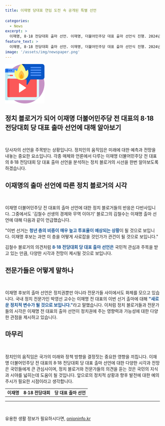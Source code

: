 ```yaml
---
title: 이재명 당대표 연임 도전 속 공개된 특별 선언

categories:
  - News
excerpt: >
  이재명, 8·18 전당대회 출마 선언. 이재명, 더불어민주당 대표 출마 선언식 진행. 2024년 대통령 선거 참패 후 재도전 발표.
feature_text: >
  이재명, 8·18 전당대회 출마 선언. 이재명, 더불어민주당 대표 출마 선언식 진행. 2024년 대통령 선거 참패 후 재도전 발표.
image: '/assets/img/newspaper.png'
---
```


<p><img src="/assets/img/news.png" alt="rentncar 속보" /></p>

<h2 data-ke-size="size26">정치 블로거가 되어 이재명 더불어민주당 전 대표의 8·18 전당대회 당 대표 출마 선언에 대해 알아보기</h2>

<p data-ke-size="size16">&nbsp;</p>

<p>당사자의 선언을 주목받는 상황입니다. 정치인의 움직임은 미래에 대한 예측과 전망을 내놓는 중요한 요소입니다. 각종 매체와 언론에서 다루는 이재명 더불어민주당 전 대표의 8·18 전당대회 당 대표 출마 선언을 분석하는 정치 블로거의 시선을 한번 알아보도록 하겠습니다.</p>

<h2 data-ke-size="size26">이재명의 출마 선언에 따른 정치 블로거의 시각</h2>

<p data-ke-size="size16">&nbsp;</p>

<p>이재명 더불어민주당 전 대표의 출마 선언에 대한 정치 블로거들의 반응은 다반사입니다. 그중에서도 '김철수 선생의 경제와 무역 이야기' 블로그의 김철수는 이재명 출마 선언에 대해 다음과 같이 언급했습니다. </p>

<p data-ke-size="size16">"이번 선거는 <b><span style="color: #1a5490;">청년 층의 비중이 매우 높고 투표율이 예상되는 상황</span></b>이 될 것으로 보입니다. 이재명 후보는 과연 이 층을 어떻게 사로잡을 것인가가 관건이 될 것으로 보입니다."</p>

<p>김철수 블로거의 의견처럼 <b><span style="color: #1a5490;">8·18 전당대회 당 대표 출마 선언은</span></b> 국민적 관심과 주목을 받고 있는 만큼, 다양한 시각과 전망이 제시될 것으로 보입니다.</p>

<h2 data-ke-size="size26">전문가들은 어떻게 말하나</h2>

<p data-ke-size="size16">&nbsp;</p>

<p>이재명 후보의 출마 선언은 정치권뿐만 아니라 전문가들 사이에서도 화제를 모으고 있습니다. 국내 정치 전문가인 박영선 교수는 이재명 전 대표의 이번 선거 출마에 대해 <b><span style="color: #1a5490;">"새로운 정치적 변수가 될 것으로 보입니다."</span></b>라고 말했습니다.
이처럼 정치 블로거들과 전문가들의 시각은 이재명 전 대표의 출마 선언이 정치권에 주는 영향력과 가능성에 대한 다양한 관점을 제시하고 있습니다.</p>

<h2 data-ke-size="size26">마무리</h2>

<p data-ke-size="size16">&nbsp;</p>

<p>정치인의 움직임은 국가의 미래와 정책 방향을 결정짓는 중요한 영향을 끼칩니다. 이재명 더불어민주당 전 대표의 8·18 전당대회 당 대표 출마 선언에 대한 다양한 시각과 전망은 국민들에게 큰 관심사이며, 정치 블로거와 전문가들의 의견을 듣는 것은 국민의 지식과 시야를 넓히는데 도움이 될 것입니다. 앞으로의 정치적 상황과 향후 발전에 대한 예의 주시가 필요한 시점이라고 생각합니다.</p>

<p data-ke-size="size16"></p>

<table>
    <tbody>
        <tr>
            <td style="text-align: center; height: 17px;"><b>이재명</b></td>
            <td style="text-align: center; height: 17px;"><b>8·18 전당대회</b></td>
            <td style="text-align: center; height: 17px;"><b>당 대표 출마 선언</b></td>
        </tr>
    </tbody>
</table>

<p data-ke-size="size16"></p>

<hr>

<p data-ke-size="size16">&nbsp;</p>
유용한 생활 정보가 필요하시다면, <a href="https://onioninfo.kr" rel="dofollow">onioninfo.kr</a>


